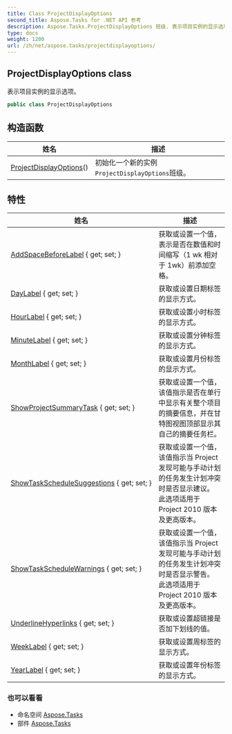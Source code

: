 ```yaml
---
title: Class ProjectDisplayOptions
second_title: Aspose.Tasks for .NET API 参考
description: Aspose.Tasks.ProjectDisplayOptions 班级. 表示项目实例的显示选项
type: docs
weight: 1200
url: /zh/net/aspose.tasks/projectdisplayoptions/
---
```

## ProjectDisplayOptions class

表示项目实例的显示选项。

```csharp
public class ProjectDisplayOptions
```

## 构造函数

| 姓名 | 描述 |
| --- | --- |
| [ProjectDisplayOptions](projectdisplayoptions/)() | 初始化一个新的实例`ProjectDisplayOptions`班级。 |

## 特性

| 姓名 | 描述 |
| --- | --- |
| [AddSpaceBeforeLabel](../../aspose.tasks/projectdisplayoptions/addspacebeforelabel/) { get; set; } | 获取或设置一个值，表示是否在数值和时间缩写（1 wk 相对于 1wk）前添加空格。 |
| [DayLabel](../../aspose.tasks/projectdisplayoptions/daylabel/) { get; set; } | 获取或设置日期标签的显示方式。 |
| [HourLabel](../../aspose.tasks/projectdisplayoptions/hourlabel/) { get; set; } | 获取或设置小时标签的显示方式。 |
| [MinuteLabel](../../aspose.tasks/projectdisplayoptions/minutelabel/) { get; set; } | 获取或设置分钟标签的显示方式。 |
| [MonthLabel](../../aspose.tasks/projectdisplayoptions/monthlabel/) { get; set; } | 获取或设置月份标签的显示方式。 |
| [ShowProjectSummaryTask](../../aspose.tasks/projectdisplayoptions/showprojectsummarytask/) { get; set; } | 获取或设置一个值，该值指示是否在单行中显示有关整个项目的摘要信息，并在甘特图视图顶部显示其自己的摘要任务栏。 |
| [ShowTaskScheduleSuggestions](../../aspose.tasks/projectdisplayoptions/showtaskschedulesuggestions/) { get; set; } | 获取或设置一个值，该值指示当 Project 发现可能与手动计划的任务发生计划冲突时是否显示建议。 此选项适用于 Project 2010 版本及更高版本。 |
| [ShowTaskScheduleWarnings](../../aspose.tasks/projectdisplayoptions/showtaskschedulewarnings/) { get; set; } | 获取或设置一个值，该值指示当 Project 发现可能与手动计划的任务发生计划冲突时是否显示警告。 此选项适用于 Project 2010 版本及更高版本。 |
| [UnderlineHyperlinks](../../aspose.tasks/projectdisplayoptions/underlinehyperlinks/) { get; set; } | 获取或设置超链接是否加下划线的值。 |
| [WeekLabel](../../aspose.tasks/projectdisplayoptions/weeklabel/) { get; set; } | 获取或设置周标签的显示方式。 |
| [YearLabel](../../aspose.tasks/projectdisplayoptions/yearlabel/) { get; set; } | 获取或设置年份标签的显示方式。 |

### 也可以看看

* 命名空间 [Aspose.Tasks](../../aspose.tasks/)
* 部件 [Aspose.Tasks](../../)


